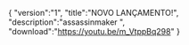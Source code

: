 {
 "version":"1",
 "title":"NOVO LANÇAMENTO!",
 "description":"assassinmaker
",
 "download":"https://youtu.be/m_VtppBq298"
}
